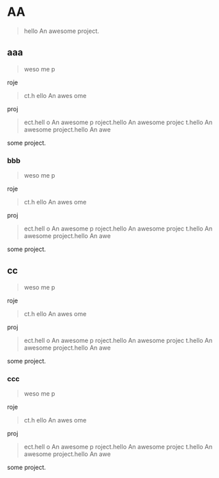 # AA

> hello An awesome project.

## aaa

> weso
> me p

 roje
> ct.h
> ello
>  An 
> awes
> ome 
 
 proj
> ect.hell
> o An 
> awesome p
> roject.hello
>  An awesome projec
> t.hello An awesome project.hello An awe
 
 some project.
### bbb

> weso
> me p

 roje
> ct.h
> ello
>  An 
> awes
> ome 
 
 proj
> ect.hell
> o An 
> awesome p
> roject.hello
>  An awesome projec
> t.hello An awesome project.hello An awe
 
 some project.
## cc

> weso
> me p

 roje
> ct.h
> ello
>  An 
> awes
> ome 
 
 proj
> ect.hell
> o An 
> awesome p
> roject.hello
>  An awesome projec
> t.hello An awesome project.hello An awe
 
 some project.
### ccc

> weso
> me p

 roje
> ct.h
> ello
>  An 
> awes
> ome 
 
 proj
> ect.hell
> o An 
> awesome p
> roject.hello
>  An awesome projec
> t.hello An awesome project.hello An awe
 
 some project.